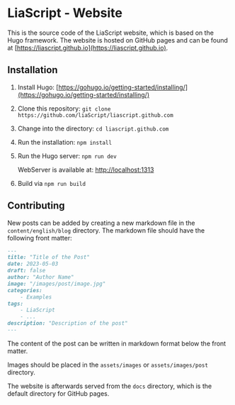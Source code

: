 # LiaScript - Website

This is the source code of the LiaScript website, which is based on the Hugo framework. The website is hosted on GitHub pages and can be found at [https://liascript.github.io](https://liascript.github.io).

## Installation

1. Install Hugo: [https://gohugo.io/getting-started/installing/](https://gohugo.io/getting-started/installing/)
2. Clone this repository: `git clone https://github.com/liaScript/liascript.github.com`
3. Change into the directory: `cd liascript.github.com`
4. Run the installation: `npm install`
5. Run the Hugo server: `npm run dev`

   WebServer is available at: [http://localhost:1313](http://localhost:1313)

6. Build via `npm run build`

## Contributing

New posts can be added by creating a new markdown file in the `content/english/blog` directory. The markdown file should have the following front matter:

```markdown
---
title: "Title of the Post"
date: 2023-05-03
draft: false
author: "Author Name"
image: "/images/post/image.jpg"
categories:
    - Examples
tags:
    - LiaScript
    - ...
description: "Description of the post"
---
```

The content of the post can be written in markdown format below the front matter.

Images should be placed in the `assets/images` or `assets/images/post` directory.

The website is afterwards served from the `docs` directory, which is the default directory for GitHub pages.